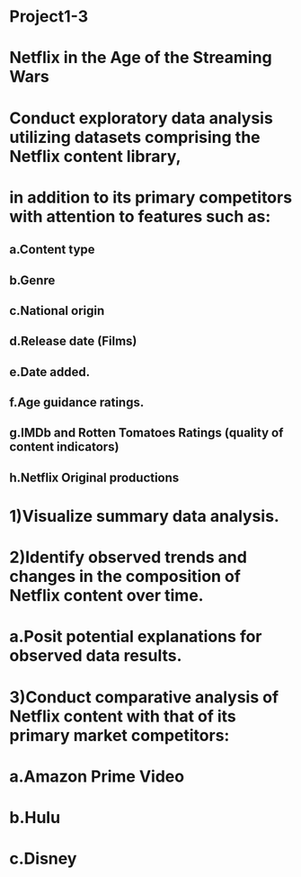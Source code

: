 # Project1-3

# Netflix in the Age of the Streaming Wars

# Conduct exploratory data analysis utilizing datasets comprising the Netflix content library, 
# in addition to its primary competitors with attention to features such as:
  ## a.Content type
  ## b.Genre
  ## c.National origin
  ## d.Release date (Films)
  ## e.Date added.
  ## f.Age guidance ratings.
  ## g.IMDb and Rotten Tomatoes Ratings (quality of content indicators)
  ## h.Netflix Original productions

# 1)Visualize summary data analysis. 
# 2)Identify observed trends and changes in the composition of Netflix content over time.
  # a.Posit potential explanations for observed data results.
# 3)Conduct comparative analysis of Netflix content with that of its primary market competitors:
  # a.Amazon Prime Video
  # b.Hulu
  # c.Disney
